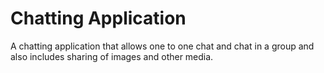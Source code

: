 # Chatting Application
 A chatting application that allows one to one chat and chat in a group and also includes sharing of images and other media.
